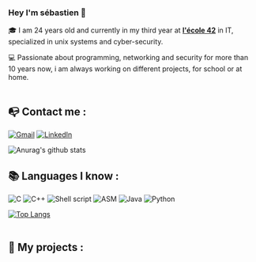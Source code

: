 ### Hey I'm sébastien 👋

🎓 I am 24 years old and currently in my third year at [**l'école 42**](https://www.42.fr/) in IT, specialized in unix systems and cyber-security.

💻 Passionate about programming, networking and security for more than 10 years now, i am always working on different projects, for school or at home.
<br><br>

## 📭 Contact me :

[![Gmail](https://img.shields.io/badge/-GMAIL-D14836?style=for-the-badge&logo=gmail&logoColor=white)](mailto:sebastien.kuppers@gmail.com)
[![LinkedIn](https://img.shields.io/badge/-LINKEDIN-0077B5?style=for-the-badge&logo=linkedin&logoColor=white)](https://www.linkedin.com/in/skuppers)
<br>

![Anurag's github stats](https://github-readme-stats.vercel.app/api?username=skuppers&hide=issues&show_icons=true&count_private=true)

## 📚 Languages I know :

![C](https://img.shields.io/badge/-C-2C41CB?style=for-the-badge&logo=C&logoColor=white)
![C++](https://img.shields.io/badge/-C++-2C42FB?style=for-the-badge&logo=C%2B%2B&logoColor=white)
![Shell script](https://img.shields.io/badge/-Shell%20script-E15622?style=for-the-badge&logo=shell&logoColor=black)
![ASM](https://img.shields.io/badge/-Asm-E7BA15?style=for-the-badge&logo=asm&logoColor=white)
![Java](https://img.shields.io/badge/-Java-1B3FDE?style=for-the-badge&logo=java&logoColor=white)
![Python](https://img.shields.io/badge/-Python-1DDEC1?style=for-the-badge&logo=Python&logoColor=white)
&nbsp; &nbsp;


[![Top Langs](https://github-readme-stats.vercel.app/api/top-langs/?username=skuppers&count_private=true)](https://github.com/anuraghazra/github-readme-stats)
<br><br>

## 📂 My projects :

<!--
**skuppers/skuppers** is a ✨ _special_ ✨ repository because its `README.md` (this file) appears on your GitHub profile.

Here are some ideas to get you started:

- 🔭 I’m currently working on ...
- 🌱 I’m currently learning ...
- 👯 I’m looking to collaborate on ...
- 🤔 I’m looking for help with ...
- 💬 Ask me about ...
- 📫 How to reach me: ...
- 😄 Pronouns: ...
- ⚡ Fun fact: ...
-->
